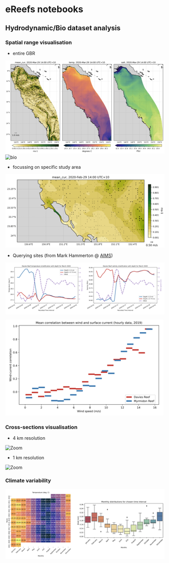 # eReefs notebooks

## Hydrodynamic/Bio dataset analysis

### Spatial range visualisation

- entire GBR

![GBR](figs/im1.png?raw=true)
<img src="figs/GBRalk.gif?raw=true" alt="bio" width="350"/>

- focussing on specific study area

<img src="figs/CapricornCurrent.gif?raw=true" alt="study" width="700"/>

- Querying sites (from Mark Hammerton @ [AIMS](https://github.com/aims-ks/ereefs-python-scripts))

![site](figs/im2.png?raw=true)

<img src="figs/im4.png?raw=true" alt="2sites" width="500"/>

### Cross-sections visualisation

- 4 km resolution

![Zoom](figs/Lat11_vel.gif?raw=true)

- 1 km resolution

![Zoom](figs/1km_Lat11_vel.gif?raw=true)

### Climate variability

![site](figs/im3.png?raw=true)

